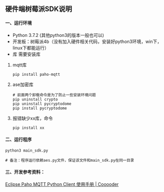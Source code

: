 ## 硬件端树莓派SDK说明

#### 一、运行环境
- Python 3.7.2 (其他python3的版本一般也可以)
- 开发板：树莓派4b（没有加入硬件相关代码，安装好python3环境，win下，linux下都能运行）
- 库 需要安装库

1. mqtt库
   
   ```
   pip install paho-mqtt
   ```
   
2. ase加密库

   ```
   # 前面两个卸载命令是为了防止一些安装环境问题
   pip uninstall crypto
   pip uninstall pycryptodome 
   pip install pycryptodome
   ```


3. 报错缺少xx库，命令

   ```
   pip install xx
   ```


#### 二、运行程序

```
python3 main_sdk.py

# 备注：程序运行依赖aes.py文件，保证该文件和main_sdk.py在同一目录
```



#### 三、开发参考资料：

[Eclipse Paho MQTT Python Client 使用手册 | Cooooder](https://www.cooooder.com/archives/20210303)


